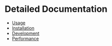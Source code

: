 # Detailed Documentation

- [Usage](usage.md)
- [Installation](installation.md)
- [Development](development.md)
- [Performance](performance.md)
